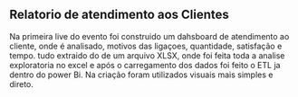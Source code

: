 ## Relatorio de atendimento aos Clientes

Na primeira live do evento foi construido um dahsboard de atendimento ao cliente, onde é analisado, motivos das ligaçoes, quantidade, satisfação e tempo.
tudo extraido do de um arquivo XLSX, onde foi feita toda a analise exploratoria no excel e após o carregamento dos dados  foi feito o ETL ja dentro do power Bi.
Na criação foram utilizados visuais mais simples e direto.

